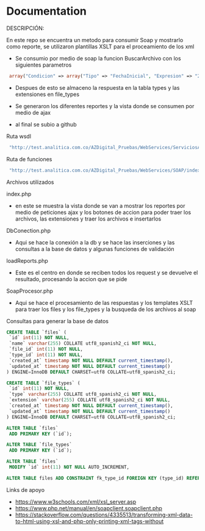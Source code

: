 # Documentation 
DESCRIPCIÓN:

En este repo se encuentra un metodo para consumir Soap y mostrarlo como reporte, se utilizaron plantillas  XSLT para el proceamiento de los xml

- Se consumio por medio de soap la funcion BuscarArchivo con los siguientes parametros 
```php
 array("Condicion" => array("Tipo" => "FechaInicial", "Expresion" => "2019-07-01 00:00:00")
```

- Despues de esto se almaceno la respuesta en la tabla types y las extensiones en file_types
  
- Se generaron los diferentes reportes y la vista donde se consumen por medio de ajax

- al final se subio a github
  

Ruta wsdl
```php
 "http://test.analitica.com.co/AZDigital_Pruebas/WebServices/ServiciosAZDigital.wsdl"
```


Ruta de funciones
```php
 "http://test.analitica.com.co/AZDigital_Pruebas/WebServices/SOAP/index.php"
```

Archivos utilizados

index.php
-    en este se muestra la vista donde se van a mostrar los reportes por medio de peticiones ajax y los botones de accion para poder  traer los archivos, las extensiones y  traer los archivos e insertarlos

DbConection.php
-    Aqui se hace la conexión a la db y se hace las inserciones y las consultas  a la base de datos y algunas funciones de validación

loadReports.php
-    Este es el centro en donde se reciben todos los request y se devuelve el resultado, procesando la accion que se pide

SoapProcesor.php
-    Aqui se hace el procesamiento de las respuestas y los templates XSLT para traer los files y los file_types y la busqueda de los archivos al soap


Consultas para generar la base de datos

 ```sql
CREATE TABLE `files` (
  `id` int(11) NOT NULL,
  `name` varchar(255) COLLATE utf8_spanish2_ci NOT NULL,
  `file_id` int(11) NOT NULL,
  `type_id` int(11) NOT NULL,
  `created_at` timestamp NOT NULL DEFAULT current_timestamp(),
  `updated_at` timestamp NOT NULL DEFAULT current_timestamp()
) ENGINE=InnoDB DEFAULT CHARSET=utf8 COLLATE=utf8_spanish2_ci;
```

 ```sql
CREATE TABLE `file_types` (
  `id` int(11) NOT NULL,
  `type` varchar(255) COLLATE utf8_spanish2_ci NOT NULL,
  `extension` varchar(255) COLLATE utf8_spanish2_ci NOT NULL,
  `created_at` timestamp NOT NULL DEFAULT current_timestamp(),
  `updated_at` timestamp NOT NULL DEFAULT current_timestamp()
) ENGINE=InnoDB DEFAULT CHARSET=utf8 COLLATE=utf8_spanish2_ci;
```

 ```sql
ALTER TABLE `files`
  ADD PRIMARY KEY (`id`);
```

 ```sql
ALTER TABLE `file_types`
  ADD PRIMARY KEY (`id`);
```

 ```sql
ALTER TABLE `files`
  MODIFY `id` int(11) NOT NULL AUTO_INCREMENT, 
```


 ```sql
ALTER TABLE files ADD CONSTRAINT fk_type_id FOREIGN KEY (type_id) REFERENCES file_types(id)
```


Links de apoyo
 - https://www.w3schools.com/xml/xsl_server.asp
 - https://www.php.net/manual/en/soapclient.soapclient.php
 - https://stackoverflow.com/questions/4335513/transforming-xml-data-to-html-using-xsl-and-php-only-printing-xml-tags-without